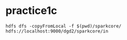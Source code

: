 # practice1c

```$sh
hdfs dfs -copyFromLocal -f $(pwd)/sparkcore/ hdfs://localhost:9000/dgd2/sparkcore/in
```
